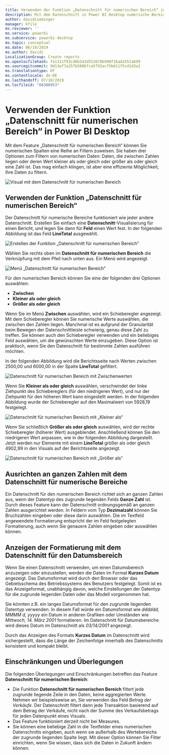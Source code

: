 ```yaml
---
title: Verwenden der Funktion „Datenschnitt für numerischen Bereich“ in Power BI Desktop
description: Mit dem Datenschnitt in Power BI Desktop numerische Bereiche eingrenzen
author: davidiseminger
manager: kfile
ms.reviewer: ''
ms.service: powerbi
ms.subservice: powerbi-desktop
ms.topic: conceptual
ms.date: 06/19/2019
ms.author: davidi
LocalizationGroup: Create reports
ms.openlocfilehash: fa1311f93cd6b543d552070b990f1bada551a699
ms.sourcegitcommit: 9d13ef7a257b5006fca5f92acf5b611f5cd143a2
ms.translationtype: HT
ms.contentlocale: de-DE
ms.lasthandoff: 07/18/2019
ms.locfileid: "68306953"
---
```

# <a name="use-the-numeric-range-slicer-in-power-bi-desktop"></a>Verwenden der Funktion „Datenschnitt für numerischen Bereich“ in Power BI Desktop
Mit dem Feature „Datenschnitt für numerischen Bereich“ können Sie numerischen Spalten eine Reihe an Filtern zuweisen. Sie haben drei Optionen zum Filtern von numerischen Daten: Daten, die zwischen Zahlen liegen oder deren Wert kleiner als oder gleich oder größer als oder gleich eine Zahl ist. Das mag einfach klingen, ist aber eine effiziente Möglichkeit, Ihre Daten zu filtern.

![Visual mit dem Datenschnitt für numerischen Bereich](media/desktop-slicer-numeric-range/desktop-slicer-numeric-range-0.png)

## <a name="use-the-numeric-range-slicer"></a>Verwenden der Funktion „Datenschnitt für numerischen Bereich“
Der Datenschnitt für numerische Bereiche funktioniert wie jeder andere Datenschnitt. Erstellen Sie einfach eine **Datenschnitt**-Visualisierung für einen Bericht, und legen Sie dann für **Feld** einen Wert fest. In der folgenden Abbildung ist das Feld **LineTotal** ausgewählt.

![Erstellen der Funktion „Datenschnitt für numerischen Bereich“](media/desktop-slicer-numeric-range/desktop-slicer-numeric-range-1-create.png)

Wählen Sie rechts oben im **Datenschnitt für numerischen Bereich** die Verknüpfung mit dem Pfeil nach unten aus. Ein Menü wird angezeigt.

![Menü „Datenschnitt für numerischen Bereich“](media/desktop-slicer-numeric-range/desktop-slicer-numeric-range-2-between.png)

Für den numerischen Bereich können Sie eine der folgenden drei Optionen auswählen:

* **Zwischen**
* **Kleiner als oder gleich**
* **Größer als oder gleich**

Wenn Sie im Menü **Zwischen** auswählen, wird ein Schieberegler angezeigt. Mit dem Schieberegler können Sie numerische Werte auswählen, die zwischen den Zahlen liegen. Manchmal ist es aufgrund der Granularität beim Bewegen der Datenschnittleiste schwierig, genau diese Zahl zu treffen. Sie können auch den Schieberegler verwenden und ein beliebiges Feld auswählen, um die gewünschten Werte einzugeben. Diese Option ist praktisch, wenn Sie den Datenschnitt für bestimmte Zahlen ausführen möchten. 

In der folgenden Abbildung wird die Berichtsseite nach Werten zwischen 2500,00 und 6000,00 in der Spalte **LineTotal** gefiltert.

![Datenschnitt für numerischen Bereich mit Zwischenwerten](media/desktop-slicer-numeric-range/desktop-slicer-numeric-range-3-between-range.png)

Wenn Sie **Kleiner als oder gleich** auswählen, verschwindet der linke Ziehpunkt des Schiebereglers (für den niedrigeren Wert), und nur der Ziehpunkt für den höheren Wert kann eingestellt werden. In der folgenden Abbildung wurde der Schieberegler auf den Maximalwert von 5928,19 festgelegt.

![Datenschnitt für numerischen Bereich mit „Kleiner als“](media/desktop-slicer-numeric-range/desktop-slicer-numeric-range-4-less-than.png)

Wenn Sie schließlich **Größer als oder gleich** auswählen, wird der rechte Schieberegler (höherer Wert) ausgeblendet. Anschließend können Sie den niedrigeren Wert anpassen, wie in der folgenden Abbildung dargestellt. Jetzt werden nur Elemente mit einem **LineTotal** größer als oder gleich 4902,99 in den Visuals auf der Berichtsseite angezeigt.

![Datenschnitt für numerischen Bereich mit „Größer als“](media/desktop-slicer-numeric-range/desktop-slicer-numeric-range-5-greater-than.png)

## <a name="snap-to-whole-numbers-with-the-numeric-range-slicer"></a>Ausrichten an ganzen Zahlen mit dem Datenschnitt für numerische Bereiche

Ein Datenschnitt für den numerischen Bereich richtet sich an ganzen Zahlen aus, wenn der Datentyp des zugrunde liegenden Felds **Ganze Zahl** ist. Durch dieses Feature kann der Datenschnitt ordnungsgemäß an ganzen Zahlen ausgerichtet werden. In Feldern vom Typ **Dezimalzahl** können Sie Bruchzahlen eingeben oder diese darin auswählen. Die im Textfeld angewendete Formatierung entspricht der im Feld festgelegten Formatierung, auch wenn Sie genauere Zahlen eingeben oder auswählen können.

## <a name="display-formatting-with-the-date-range-slicer"></a>Anzeigen der Formatierung mit dem Datenschnitt für den Datumsbereich

Wenn Sie einen Datenschnitt verwenden, um einen Datumsbereich anzuzeigen oder einzustellen, werden die Daten im Format **Kurzes Datum** angezeigt. Das Datumsformat wird durch den Browser oder das Gebietsschema des Betriebssystems des Benutzers festgelegt. Somit ist es das Anzeigeformat, unabhängig davon, welche Einstellungen der Datentyp für die zugrunde liegenden Daten oder das Modell vorgenommen hat. 

Sie könnten z.B. ein langes Datumsformat für den zugrunde liegenden Datentyp verwenden. In diesem Fall würde ein Datumsformat wie *dddddd, MMMM d, yyyyy* ein Datum in anderen Grafiken oder Umständen wie *Mittwoch, 14. März 2001* formatieren. Im Datenschnitt für Datumsbereiche wird dieses Datum im Datenschnitt als *03/14/2001* angezeigt.

Durch das Anzeigen des Formats **Kurzes Datum** im Datenschnitt wird sichergestellt, dass die Länge der Zeichenfolge innerhalb des Datenschnitts konsistent und kompakt bleibt. 

## <a name="limitations-and-considerations"></a>Einschränkungen und Überlegungen
Die folgenden Überlegungen und Einschränkungen betreffen das Feature **Datenschnitt für numerischen Bereich**:

* Die Funktion **Datenschnitt für numerischen Bereich** filtert jede zugrunde liegende Zeile in den Daten, keine aggregierten Werte. Nehmen wir beispielsweise an, Sie verwenden das Feld *Betrag der Verkäufe*. Der Datenschnitt filtert dann jede Transaktion basierend auf dem Betrag der Verkäufe, nicht nach der Summe des Verkaufsbetrags für jeden Datenpunkt eines Visuals.
* Das Feature funktioniert derzeit nicht bei Measures.
* Sie können eine beliebige Zahl in die Textfelder eines numerischen Datenschnitts eingeben, auch wenn sie außerhalb des Wertebereichs der zugrunde liegenden Spalte liegt. Mit dieser Option können Sie Filter einrichten, wenn Sie wissen, dass sich die Daten in Zukunft ändern können.
